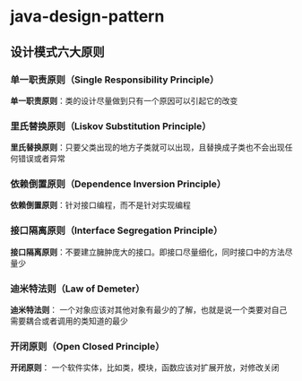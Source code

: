 # java-design-pattern
## 设计模式六大原则

### 单一职责原则（Single Responsibility Principle）

**单一职责原则**：类的设计尽量做到只有一个原因可以引起它的改变

### 里氏替换原则（Liskov Substitution Principle）

**里氏替换原则**：只要父类出现的地方子类就可以出现，且替换成子类也不会出现任何错误或者异常

### 依赖倒置原则（Dependence Inversion Principle）

**依赖倒置原则**：针对接口编程，而不是针对实现编程

### 接口隔离原则（Interface Segregation Principle）

**接口隔离原则**：不要建立臃肿庞大的接口。即接口尽量细化，同时接口中的方法尽量少

### 迪米特法则（Law of Demeter）

**迪米特法则**：  一个对象应该对其他对象有最少的了解，也就是说一个类要对自己需要耦合或者调用的类知道的最少

### 开闭原则（Open Closed Principle）

**开闭原则**：    一个软件实体，比如类，模块，函数应该对扩展开放，对修改关闭

